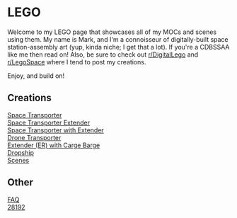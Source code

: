 # LEGO
Welcome to my LEGO page that showcases all of my MOCs and scenes using them.  My name is Mark, and I'm a connoisseur of
digitally-built space station-assembly art (yup, kinda niche; I get that a lot).  If you're a CDBSSAA like me then read
on!  Also, be sure to check out [r/DigitalLego](https://www.reddit.com/r/DigitalLego/) and
[r/LegoSpace](https://www.reddit.com/r/LegoSpace/) where I tend to post my creations.

Enjoy, and build on!

## Creations
[Space Transporter](renders/space-transporter-a.md)<br>
[Space Transporter Extender](renders/space-transporter-extender.md)<br>
[Space Transporter with Extender](renders/space-transporter-b-with-extender.md)<br>
[Drone Transporter](renders/drone-transporter.md)<br>
[Extender (ER) with Carge Barge](renders/extender-er-cargo-barge.md)<br>
[Dropship](renders/dropship.md)<br>
[Scenes](renders/01-landing-pad.md)

## Other
[FAQ](faq.md)<br>
[28192](28192.md)